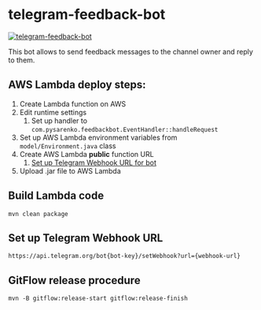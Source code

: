 # telegram-feedback-bot
[![telegram-feedback-bot](https://github.com/pisarenko/telegram-feedback-bot/actions/workflows/any_branch.yml/badge.svg)](https://github.com/pisarenko/telegram-feedback-bot/actions/workflows/any_branch.yml)

This bot allows to send feedback messages to the channel owner and reply to them.

## AWS Lambda deploy steps:

1. Create Lambda function on AWS
2. Edit runtime settings
   1. Set up handler to `com.pysarenko.feedbackbot.EventHandler::handleRequest`
3. Set up AWS Lambda environment variables from `model/Environment.java` class
4. Create AWS Lambda **public** function URL
   1. [Set up Telegram Webhook URL for bot](#set-up-telegram-webhook-url)
5. Upload .jar file to AWS Lambda

## Build Lambda code
````
mvn clean package
````

## Set up Telegram Webhook URL
````
https://api.telegram.org/bot{bot-key}/setWebhook?url={webhook-url}
````

## GitFlow release procedure
````
mvn -B gitflow:release-start gitflow:release-finish
````